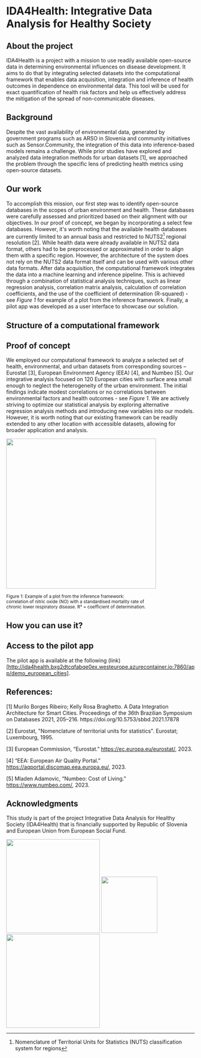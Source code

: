 # IDA4Health: Integrative Data Analysis for Healthy Society

## About the project
IDA4Health is a project with a mission to use readily available open-source data in determining environmental influences on disease development. It aims to do that by integrating selected datasets into the computational framework that enables data acquisition, integration and inference of health outcomes in dependence on environmental data. This tool will be used for exact quantification of health risk factors and help us effectively address the mitigation of the spread of non-communicable diseases.

## Background
Despite the vast availability of environmental data, generated by government programs such as ARSO in Slovenia and community initiatives such as Sensor.Community, the integration of this data into inference-based models remains a challenge. While prior studies have explored and analyzed data integration methods for urban datasets [1], we approached the problem through the specific lens of predicting health metrics using open-source datasets.

## Our work
To accomplish this mission, our first step was to identify open-source databases in the scopes of urban environment and health. These databases were carefully assessed and prioritized based on their alignment with our objectives. In our proof of concept, we began by incorporating a select few databases. However, it's worth noting that the available health databases are currently limited to an annual basis and restricted to NUTS2[^1] regional resolution [2]. While health data were already available in NUTS2 data format, others had to be preprocessed or approximated in order to align them with a specific region. However, the architecture of the system does not rely on the NUTS2 data format itself and can be used with various other data formats. After data acquisition, the computational framework integrates the data into a machine learning and inference pipeline. This is achieved through a combination of statistical analysis techniques, such as linear regression analysis, correlation matrix analysis, calculation of correlation coefficients, and the use of the coefficient of determination (R-squared) - see *Figure 1* for example of a plot from the inference framework. Finally, a pilot app was developed as a user interface to showcase our solution.

[^1]: Nomenclature of Territorial Units for Statistics (NUTS) classification system for regions

## Structure of a computational framework


## Proof of concept
We employed our computational framework to analyze a selected set of health, environmental, and urban datasets from corresponding sources – Eurostat [3], European Environment Agency (EEA) [4], and Numbeo [5]. Our integrative analysis focused on 120 European cities with surface area small enough to neglect the heterogeneity of the urban environment. The initial findings indicate modest correlations or no correlations between environmental factors and health outcomes - see *Figure 1*. We are actively striving to optimize our statistical analysis by exploring alternative regression analysis methods and introducing new variables into our models. However, it is worth noting that our existing framework can be readily extended to any other location with accessible datasets, allowing for broader application and analysis.

<img src="Figure_correlations_2.png" width=400>
<p><sub>Figure 1: Example of a plot from the inference framework:<br> 
  correlation of nitric oxide (NO) with a standardised mortality rate of<br> 
  chronic lower respiratory disease. R² = coefficient of determination.</sub></p>

## How you can use it?

## Access to the pilot app
The pilot app is available at the following (link)[http://ida4health.bxg2dtcqfabqe0ex.westeurope.azurecontainer.io:7860/app/demo_european_cities].

## References:
</p>[1] Murilo Borges Ribeiro; Kelly Rosa Braghetto. A Data Integration Architecture for Smart Cities. Proceedings of the 36th Brazilian Symposium on Databases 2021, 205–216. https://doi.org/10.5753/sbbd.2021.17878<br>

[2] Eurostat, "Nomenclature of territorial units for statistics". Eurostat; Luxembourg, 1995.<br>

[3] European Commission, “Eurostat.” https://ec.europa.eu/eurostat/, 2023.<br>

[4] “EEA: European Air Quality Portal.” https://aqportal.discomap.eea.europa.eu/, 2023.<br>

[5] Mladen Adamovic, “Numbeo: Cost of Living.” https://www.numbeo.com/, 2023.</p>

## Acknowledgments

This study is part of the project Integrative Data Analysis for Healthy Society (IDA4Health) that is financially supported by Republic of Slovenia and European Union from European Social Fund. 

<img src="logos\MVSZI.png" width=250> <img src="logos\UNILJ.jpg" width=150> <img src="logos\ESS.jpg" width=250>


